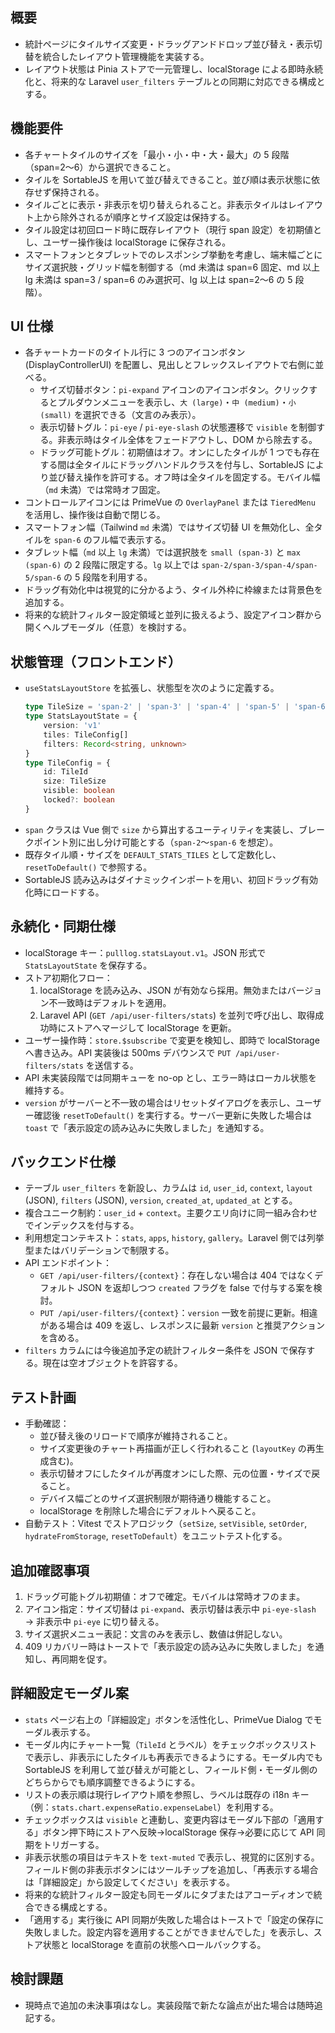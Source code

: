 ﻿## 概要

- 統計ページにタイルサイズ変更・ドラッグアンドドロップ並び替え・表示切替を統合したレイアウト管理機能を実装する。
- レイアウト状態は Pinia ストアで一元管理し、localStorage による即時永続化と、将来的な Laravel `user_filters` テーブルとの同期に対応できる構成とする。

## 機能要件

- 各チャートタイルのサイズを「最小・小・中・大・最大」の 5 段階（span=2〜6）から選択できること。
- タイルを SortableJS を用いて並び替えできること。並び順は表示状態に依存せず保持される。
- タイルごとに表示・非表示を切り替えられること。非表示タイルはレイアウト上から除外されるが順序とサイズ設定は保持する。
- タイル設定は初回ロード時に既存レイアウト（現行 span 設定）を初期値とし、ユーザー操作後は localStorage に保存される。
- スマートフォンとタブレットでのレスポンシブ挙動を考慮し、端末幅ごとにサイズ選択肢・グリッド幅を制御する（md 未満は span=6 固定、md 以上 lg 未満は span=3 / span=6 のみ選択可、lg 以上は span=2〜6 の 5 段階）。

## UI 仕様

- 各チャートカードのタイトル行に 3 つのアイコンボタン (DisplayControllerUI) を配置し、見出しとフレックスレイアウトで右側に並べる。
  - サイズ切替ボタン：`pi-expand` アイコンのアイコンボタン。クリックするとプルダウンメニューを表示し、`大 (large)`・`中 (medium)`・`小 (small)` を選択できる（文言のみ表示）。
  - 表示切替トグル：`pi-eye` / `pi-eye-slash` の状態遷移で `visible` を制御する。非表示時はタイル全体をフェードアウトし、DOM から除去する。
  - ドラッグ可能トグル：初期値はオフ。オンにしたタイルが 1 つでも存在する間は全タイルにドラッグハンドルクラスを付与し、SortableJS により並び替え操作を許可する。オフ時は全タイルを固定する。モバイル幅（`md` 未満）では常時オフ固定。
- コントロールアイコンには PrimeVue の `OverlayPanel` または `TieredMenu` を活用し、操作後は自動で閉じる。
- スマートフォン幅（Tailwind `md` 未満）ではサイズ切替 UI を無効化し、全タイルを `span-6` のフル幅で表示する。
- タブレット幅（`md` 以上 `lg` 未満）では選択肢を `small (span-3)` と `max (span-6)` の 2 段階に限定する。`lg` 以上では `span-2/span-3/span-4/span-5/span-6` の 5 段階を利用する。
- ドラッグ有効化中は視覚的に分かるよう、タイル外枠に枠線または背景色を追加する。
- 将来的な統計フィルター設定領域と並列に扱えるよう、設定アイコン群から開くヘルプモーダル（任意）を検討する。

## 状態管理（フロントエンド）

- `useStatsLayoutStore` を拡張し、状態型を次のように定義する。
  ```ts
  type TileSize = 'span-2' | 'span-3' | 'span-4' | 'span-5' | 'span-6'
  type StatsLayoutState = {
      version: 'v1'
      tiles: TileConfig[]
      filters: Record<string, unknown>
  }
  type TileConfig = {
      id: TileId
      size: TileSize
      visible: boolean
      locked?: boolean
  }
  ```
- `span` クラスは Vue 側で `size` から算出するユーティリティを実装し、ブレークポイント別に出し分け可能とする（`span-2`〜`span-6` を想定）。
- 既存タイル順・サイズを `DEFAULT_STATS_TILES` として定数化し、`resetToDefault()` で参照する。
- SortableJS 読み込みはダイナミックインポートを用い、初回ドラッグ有効化時にロードする。

## 永続化・同期仕様

- localStorage キー：`pulllog.statsLayout.v1`。JSON 形式で `StatsLayoutState` を保存する。
- ストア初期化フロー：
  1. localStorage を読み込み、JSON が有効なら採用。無効またはバージョン不一致時はデフォルトを適用。
  2. Laravel API (`GET /api/user-filters/stats`) を並列で呼び出し、取得成功時にストアへマージして localStorage を更新。
- ユーザー操作時：`store.$subscribe` で変更を検知し、即時で localStorage へ書き込み。API 実装後は 500ms デバウンスで `PUT /api/user-filters/stats` を送信する。
- API 未実装段階では同期キューを no-op とし、エラー時はローカル状態を維持する。
- `version` がサーバーと不一致の場合はリセットダイアログを表示し、ユーザー確認後 `resetToDefault()` を実行する。サーバー更新に失敗した場合は `toast` で「表示設定の読み込みに失敗しました」を通知する。

## バックエンド仕様

- テーブル `user_filters` を新設し、カラムは `id`, `user_id`, `context`, `layout` (JSON), `filters` (JSON), `version`, `created_at`, `updated_at` とする。
- 複合ユニーク制約：`user_id` + `context`。主要クエリ向けに同一組み合わせでインデックスを付与する。
- 利用想定コンテキスト：`stats`, `apps`, `history`, `gallery`。Laravel 側では列挙型またはバリデーションで制限する。
- API エンドポイント：
  - `GET /api/user-filters/{context}`：存在しない場合は 404 ではなくデフォルト JSON を返却しつつ `created` フラグを false で付与する案を検討。
  - `PUT /api/user-filters/{context}`：`version` 一致を前提に更新。相違がある場合は 409 を返し、レスポンスに最新 `version` と推奨アクションを含める。
- `filters` カラムには今後追加予定の統計フィルター条件を JSON で保存する。現在は空オブジェクトを許容する。

## テスト計画

- 手動確認：
  - 並び替え後のリロードで順序が維持されること。
  - サイズ変更後のチャート再描画が正しく行われること (`layoutKey` の再生成含む)。
  - 表示切替オフにしたタイルが再度オンにした際、元の位置・サイズで戻ること。
  - デバイス幅ごとのサイズ選択制限が期待通り機能すること。
  - localStorage を削除した場合にデフォルトへ戻ること。
- 自動テスト：Vitest でストアロジック（`setSize`, `setVisible`, `setOrder`, `hydrateFromStorage`, `resetToDefault`）をユニットテスト化する。

## 追加確認事項

1. ドラッグ可能トグル初期値：オフで確定。モバイルは常時オフのまま。
2. アイコン指定：サイズ切替は `pi-expand`、表示切替は表示中 `pi-eye-slash` → 非表示中 `pi-eye` に切り替える。
3. サイズ選択メニュー表記：文言のみを表示し、数値は併記しない。
4. 409 リカバリー時はトーストで「表示設定の読み込みに失敗しました」を通知し、再同期を促す。

## 詳細設定モーダル案

- `stats` ページ右上の「詳細設定」ボタンを活性化し、PrimeVue Dialog でモーダル表示する。
- モーダル内にチャート一覧（`TileId` とラベル）をチェックボックスリストで表示し、非表示にしたタイルも再表示できるようにする。モーダル内でも SortableJS を利用して並び替えが可能とし、フィールド側・モーダル側のどちらからでも順序調整できるようにする。
- リストの表示順は現行レイアウト順を参照し、ラベルは既存の i18n キー（例：`stats.chart.expenseRatio.expenseLabel`）を利用する。
- チェックボックスは `visible` と連動し、変更内容はモーダル下部の「適用する」ボタン押下時にストアへ反映→localStorage 保存→必要に応じて API 同期をトリガーする。
- 非表示状態の項目はテキストを `text-muted` で表示し、視覚的に区別する。フィールド側の非表示ボタンにはツールチップを追加し、「再表示する場合は「詳細設定」から設定してください」を表示する。
- 将来的な統計フィルター設定も同モーダルにタブまたはアコーディオンで統合できる構成とする。
- 「適用する」実行後に API 同期が失敗した場合はトーストで「設定の保存に失敗しました。設定内容を適用することができませんでした」を表示し、ストア状態と localStorage を直前の状態へロールバックする。

## 検討課題

- 現時点で追加の未決事項はなし。実装段階で新たな論点が出た場合は随時追記する。

